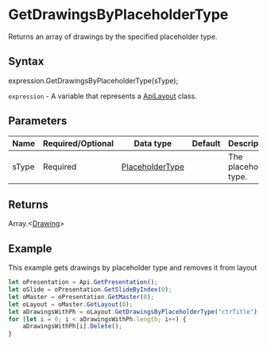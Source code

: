 # GetDrawingsByPlaceholderType

Returns an array of drawings by the specified placeholder type.

## Syntax

expression.GetDrawingsByPlaceholderType(sType);

`expression` - A variable that represents a [ApiLayout](../ApiLayout.md) class.

## Parameters

| **Name** | **Required/Optional** | **Data type** | **Default** | **Description** |
| ------------- | ------------- | ------------- | ------------- | ------------- |
| sType | Required | [PlaceholderType](../../Enumeration/PlaceholderType.md) |  | The placeholder type. |

## Returns

Array.<[Drawing](../../Enumeration/Drawing.md)>

## Example

This example gets drawings by placeholder type and removes it from layout

```javascript
let oPresentation = Api.GetPresentation();
let oSlide = oPresentation.GetSlideByIndex(0);
let oMaster = oPresentation.GetMaster(0);
let oLayout = oMaster.GetLayout(0);
let aDrawingsWithPh = oLayout.GetDrawingsByPlaceholderType("ctrTitle");
for (let i = 0; i < aDrawingsWithPh.length; i++) {
    aDrawingsWithPh[i].Delete();
}

```
